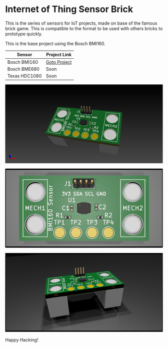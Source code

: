 # Internet of Thing Sensor Brick

This is the series of sensors for IoT projects, made on base of the famous brick game. This is compatible to the format to be used with others bricks to prototype quickly.

This is the base project using the Bosch BMI160.

Sensor | Project Link
------------ | -------------
Bosch BMI160 | [Goto Project](https://github.com/pedrominatel/cf_sensor_brick_model)
Bosch BME680 | Soon
Texas HDC1080 | Soon

![3D View](/assets/sensor_brick_model.jpg)

![3D View](/assets/sensor_brick_model_top.jpg)

![3D View](/assets/sensor_brick_model_pers.jpg)


Happy Hacking!
